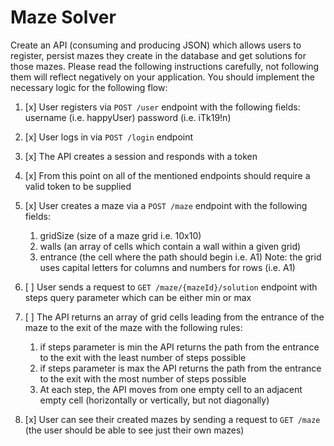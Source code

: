 # Maze Solver

Create an API (consuming and producing JSON) which allows users to register, persist mazes they create in the database and get solutions for those mazes. Please read the following instructions carefully, not following them will reflect negatively on your application. You should implement the necessary logic for the following flow:

1. [x] User registers via `POST /user` endpoint with the following fields:
       username (i.e. happyUser)
       password (i.e. iTk19!n)

2. [x] User logs in via `POST /login` endpoint

3. [x] The API creates a session and responds with a token

4. [x] From this point on all of the mentioned endpoints should require a valid token to be supplied

5. [x] User creates a maze via a `POST /maze` endpoint with the following fields:

    1. gridSize (size of a maze grid i.e. 10x10)
    2. walls (an array of cells which contain a wall within a given grid)
    3. entrance (the cell where the path should begin i.e. A1)
       Note: the grid uses capital letters for columns and numbers for rows (i.e. A1)

6. [ ] User sends a request to `GET /maze/{mazeId}/solution` endpoint with steps query parameter which can be either min or max

7. [ ] The API returns an array of grid cells leading from the entrance of the maze to the exit of the maze with the following rules:

    1. if steps parameter is min the API returns the path from the entrance to the exit with the least number of steps possible
    2. if steps parameter is max the API returns the path from the entrance to the exit with the most number of steps possible
    3. At each step, the API moves from one empty cell to an adjacent empty cell (horizontally or vertically, but not diagonally)

8. [x] User can see their created mazes by sending a request to `GET /maze` (the user should be able to see just their own mazes)
